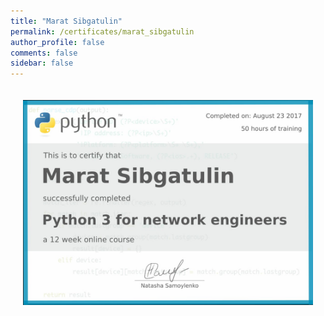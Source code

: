 ```yaml
---
title: "Marat Sibgatulin"
permalink: /certificates/marat_sibgatulin
author_profile: false
comments: false
sidebar: false
---
```


<div style="padding: 20px;">
  <img src="https://raw.githubusercontent.com/pyneng/pyneng.github.io/master/certificates/pyneng-2/Marat%20Sibgatulin.png" alt="Python for network engineers">
</div>

